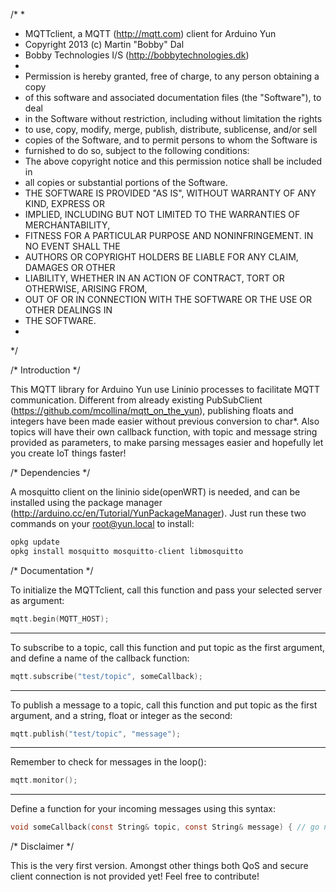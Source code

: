 /*
*
*	 MQTTclient, a MQTT (http://mqtt.com) client for Arduino Yun
*	 Copyright 2013 (c) Martin "Bobby" Dal
*	 Bobby Technologies I/S (http://bobbytechnologies.dk)
*
*    Permission is hereby granted, free of charge, to any person obtaining a copy
*    of this software and associated documentation files (the "Software"), to deal
*    in the Software without restriction, including without limitation the rights
*    to use, copy, modify, merge, publish, distribute, sublicense, and/or sell
*    copies of the Software, and to permit persons to whom the Software is
*    furnished to do so, subject to the following conditions:
*    The above copyright notice and this permission notice shall be included in
*    all copies or substantial portions of the Software.
*    THE SOFTWARE IS PROVIDED "AS IS", WITHOUT WARRANTY OF ANY KIND, EXPRESS OR
*    IMPLIED, INCLUDING BUT NOT LIMITED TO THE WARRANTIES OF MERCHANTABILITY,
*    FITNESS FOR A PARTICULAR PURPOSE AND NONINFRINGEMENT. IN NO EVENT SHALL THE
*    AUTHORS OR COPYRIGHT HOLDERS BE LIABLE FOR ANY CLAIM, DAMAGES OR OTHER
*    LIABILITY, WHETHER IN AN ACTION OF CONTRACT, TORT OR OTHERWISE, ARISING FROM,
*    OUT OF OR IN CONNECTION WITH THE SOFTWARE OR THE USE OR OTHER DEALINGS IN
*    THE SOFTWARE. 
*
*/

/* Introduction */

This MQTT library for Arduino Yun use Lininio processes to facilitate MQTT communication. Different from already existing PubSubClient (https://github.com/mcollina/mqtt_on_the_yun), publishing floats and integers have been made easier without previous conversion to char*. Also topics will have their own callback function, with topic and message string provided as parameters, to make parsing messages easier and hopefully let you create IoT things faster!

/* Dependencies */

A mosquitto client on the lininio side(openWRT) is needed, and can be installed using the package manager (http://arduino.cc/en/Tutorial/YunPackageManager). Just run these two commands on your root@yun.local to install:

```c
opkg update
opkg install mosquitto mosquitto-client libmosquitto
```

/* Documentation */

To initialize the MQTTclient, call this function and pass your selected server as argument:
```c
mqtt.begin(MQTT_HOST);
```

---

To subscribe to a topic, call this function and put topic as the first argument, and define a name of the callback function:
```c
mqtt.subscribe("test/topic", someCallback);
```

---

To publish a message to a topic, call this function and put topic as the first argument, and a string, float or integer as the second:
```c
mqtt.publish("test/topic", "message");
```

---

Remember to check for messages in the loop():
```c
mqtt.monitor();
```

---

Define a function for your incoming messages using this syntax:
```c
void someCallback(const String& topic, const String& message) { // go nutz }
```

/* Disclaimer */

This is the very first version. Amongst other things both QoS and secure client connection is not provided yet! Feel free to contribute!


